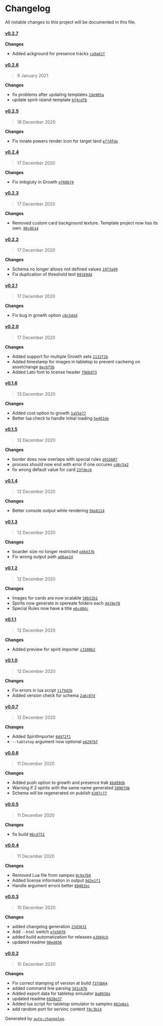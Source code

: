 # Changelog

All notable changes to this project will be documented in this file.


#### [v0.2.7](https://github.com/LokiMidgard/spirit-island-renderer/compare/v0.2.6...v0.2.7)





**Changes**  

- Added ackground for presence tracks [`ca9a61f`](https://github.com/LokiMidgard/spirit-island-renderer/commit/ca9a61f7cfe65b7ed4c54db67ec5ccc604ff9c1a)



#### [v0.2.6](https://github.com/LokiMidgard/spirit-island-renderer/compare/v0.2.5...v0.2.6)

> 9 January 2021




**Changes**  

- fix problems after updating templates [`2de905a`](https://github.com/LokiMidgard/spirit-island-renderer/commit/2de905a2d88afc26cbd5924571aaa70b9c62384e)
- update spirit-island-template [`bf4cd7b`](https://github.com/LokiMidgard/spirit-island-renderer/commit/bf4cd7b00d0ee887d66a331fbdde445621ed843a)



#### [v0.2.5](https://github.com/LokiMidgard/spirit-island-renderer/compare/v0.2.4...v0.2.5)

> 18 December 2020




**Changes**  

- Fix innate powers render icon for target land [`ef7dfde`](https://github.com/LokiMidgard/spirit-island-renderer/commit/ef7dfde1226a15053bc14c3f6666979086a27144)



#### [v0.2.4](https://github.com/LokiMidgard/spirit-island-renderer/compare/v0.2.3...v0.2.4)

> 17 December 2020




**Changes**  

- Fix imbgiuty in Growth [`ef60b74`](https://github.com/LokiMidgard/spirit-island-renderer/commit/ef60b74a785254e542f501f080d8c080322b1b4b)



#### [v0.2.3](https://github.com/LokiMidgard/spirit-island-renderer/compare/v0.2.2...v0.2.3)

> 17 December 2020




**Changes**  

- Removed custom card background texture. Template project now has its own. [`80c8b14`](https://github.com/LokiMidgard/spirit-island-renderer/commit/80c8b14f07eff5b2cd183cae918c219e7b165e99)



#### [v0.2.2](https://github.com/LokiMidgard/spirit-island-renderer/compare/v0.2.1...v0.2.2)

> 17 December 2020




**Changes**  

- Schema no longer allows not defined values [`1973a99`](https://github.com/LokiMidgard/spirit-island-renderer/commit/1973a9984e7e9d66ff9004137ee4b4c108fe6e5f)
- Fix duplication of threshold text [`89169d4`](https://github.com/LokiMidgard/spirit-island-renderer/commit/89169d4a42e75ba7b1a7844f3b77396222374aa9)



#### [v0.2.1](https://github.com/LokiMidgard/spirit-island-renderer/compare/v0.2.0...v0.2.1)

> 17 December 2020




**Changes**  

- Fix bug in growth option [`c0c54dd`](https://github.com/LokiMidgard/spirit-island-renderer/commit/c0c54dd4378c08dd1bf89cc7a55d7ae4ad73ca66)



#### [v0.2.0](https://github.com/LokiMidgard/spirit-island-renderer/compare/v0.1.6...v0.2.0)

> 17 December 2020




**Changes**  

- Added support for multiple Growth sets [`1132f2b`](https://github.com/LokiMidgard/spirit-island-renderer/commit/1132f2b140c6147f4a7cf1eb2bee1f07c732ccec)
- Added timestamp for images in tabletop to prevent cacheing on assetchange [`8ec6f5b`](https://github.com/LokiMidgard/spirit-island-renderer/commit/8ec6f5b345e88ff787f5263687b5dc9d5ca2381b)
- Added Lato font to license header [`f96b973`](https://github.com/LokiMidgard/spirit-island-renderer/commit/f96b97344232a3d6c20c21e20d74a08f41c4de77)



#### [v0.1.6](https://github.com/LokiMidgard/spirit-island-renderer/compare/v0.1.5...v0.1.6)

> 13 December 2020




**Changes**  

- Added cost option to growth [`1a55e77`](https://github.com/LokiMidgard/spirit-island-renderer/commit/1a55e77ca2ed2f5d4c6b57081ca706c742b41513)
- Better lua check to handle initial loading [`5ed81de`](https://github.com/LokiMidgard/spirit-island-renderer/commit/5ed81deb294def89e1b9d7ee822c889395833abe)



#### [v0.1.5](https://github.com/LokiMidgard/spirit-island-renderer/compare/v0.1.4...v0.1.5)

> 12 December 2020




**Changes**  

- border does now overlaps with special rules [`d91bb07`](https://github.com/LokiMidgard/spirit-island-renderer/commit/d91bb07c0d2e9651c86ea03e921632b6e18f0ff5)
- process should now end with error if one occures [`cd6c5a2`](https://github.com/LokiMidgard/spirit-island-renderer/commit/cd6c5a2dc09eaa60e4f5c08d107eaf75574139f9)
- fix wrong default value for card [`23fdec6`](https://github.com/LokiMidgard/spirit-island-renderer/commit/23fdec64c08c84c118ac378b91c276bd9f0fdd2b)



#### [v0.1.4](https://github.com/LokiMidgard/spirit-island-renderer/compare/v0.1.3...v0.1.4)

> 12 December 2020




**Changes**  

- Better console output while rendering [`56e8114`](https://github.com/LokiMidgard/spirit-island-renderer/commit/56e81148424a45d4563dba0ccc92d94db6cf90f1)



#### [v0.1.3](https://github.com/LokiMidgard/spirit-island-renderer/compare/v0.1.2...v0.1.3)

> 12 December 2020




**Changes**  

- boarder size no longer restricted [`e4b437b`](https://github.com/LokiMidgard/spirit-island-renderer/commit/e4b437b50552b6ce679f33b71001538356df98bd)
- Fix wrong output path [`a60ae2d`](https://github.com/LokiMidgard/spirit-island-renderer/commit/a60ae2d840476cf30289b7cee1831d9e6bc59746)



#### [v0.1.2](https://github.com/LokiMidgard/spirit-island-renderer/compare/v0.1.1...v0.1.2)

> 12 December 2020




**Changes**  

- Images for cards are now scalable [`50b52b1`](https://github.com/LokiMidgard/spirit-island-renderer/commit/50b52b1fd5910d286ce1016657799e4020153f8a)
- Spirits now generate in spereate folders each [`4419e78`](https://github.com/LokiMidgard/spirit-island-renderer/commit/4419e7884aca851d2ef4d225d24ffe353f10cd19)
- Special Rules now have a title [`e6cd04c`](https://github.com/LokiMidgard/spirit-island-renderer/commit/e6cd04c379247092f94560593c9f814720cd4726)



#### [v0.1.1](https://github.com/LokiMidgard/spirit-island-renderer/compare/v0.1.0...v0.1.1)

> 12 December 2020




**Changes**  

- Added preview for spirit importer [`c3100b2`](https://github.com/LokiMidgard/spirit-island-renderer/commit/c3100b235a4bb655d91c75136c1ff60723b91d0b)



#### [v0.1.0](https://github.com/LokiMidgard/spirit-island-renderer/compare/v0.0.7...v0.1.0)

> 12 December 2020




**Changes**  

- Fix errors in lua script [`11f9d2b`](https://github.com/LokiMidgard/spirit-island-renderer/commit/11f9d2bf49f15027c53c168299e967d461db03c6)
- Added version check for schema [`2a6c07d`](https://github.com/LokiMidgard/spirit-island-renderer/commit/2a6c07d441b2d60cd4006f727ef1b732832268fd)



#### [v0.0.7](https://github.com/LokiMidgard/spirit-island-renderer/compare/v0.0.6...v0.0.7)

> 12 December 2020




**Changes**  

- Added SpiritImporter [`6d472f1`](https://github.com/LokiMidgard/spirit-island-renderer/commit/6d472f19a5a0510cd33a90e1d772151983f71797)
- `--tabletop` argument now optional [`e4297bf`](https://github.com/LokiMidgard/spirit-island-renderer/commit/e4297bfd97124dd6d74268d2281ee010a9818ac3)



#### [v0.0.6](https://github.com/LokiMidgard/spirit-island-renderer/compare/v0.0.5...v0.0.6)

> 11 December 2020




**Changes**  

- Added push option to growth and presence trak [`6bd89d6`](https://github.com/LokiMidgard/spirit-island-renderer/commit/6bd89d6f1727adb02247565e05027517ed66c176)
- Warning if 2 spirits with the same name generated [`5896fdb`](https://github.com/LokiMidgard/spirit-island-renderer/commit/5896fdbbd030899ed8b63c2fd15dd2a748087f63)
- Schema will be regenerated on publish [`6307c77`](https://github.com/LokiMidgard/spirit-island-renderer/commit/6307c77ed85272165287f995a895e9e7a886c4a2)



#### [v0.0.5](https://github.com/LokiMidgard/spirit-island-renderer/compare/v0.0.4...v0.0.5)

> 11 December 2020




**Changes**  

- fix build [`96cd751`](https://github.com/LokiMidgard/spirit-island-renderer/commit/96cd751f2e21025c0bd224c447bc1bfb741d6a86)



#### [v0.0.4](https://github.com/LokiMidgard/spirit-island-renderer/compare/v0.0.3...v0.0.4)

> 11 December 2020




**Changes**  

- Removed Lua file from sampes [`0c9a7b9`](https://github.com/LokiMidgard/spirit-island-renderer/commit/0c9a7b9061e7b34b1094101f71a4ca27d56b8435)
- Added license information in output [`9d2e1f1`](https://github.com/LokiMidgard/spirit-island-renderer/commit/9d2e1f17b29667d9aa181e21ebd9724524b76663)
- Handle argument errors better [`69481bc`](https://github.com/LokiMidgard/spirit-island-renderer/commit/69481bc96238e16f5be99cae13f5fcb4e784d6f4)



#### [v0.0.3](https://github.com/LokiMidgard/spirit-island-renderer/compare/v0.0.2...v0.0.3)

> 10 December 2020




**Changes**  

- added changelog generation [`23d3631`](https://github.com/LokiMidgard/spirit-island-renderer/commit/23d36310cdf80eb193e7c84ad16c1e879ba82583)
- Add `--html` switch [`efe50f0`](https://github.com/LokiMidgard/spirit-island-renderer/commit/efe50f0c07552c2cbcabd59e781d54ed9893f3e9)
- added build automatization for releases [`e3b04cb`](https://github.com/LokiMidgard/spirit-island-renderer/commit/e3b04cb1c6fe6ee21776fcbc0cd2e3d1d1ae79e8)
- updated readme [`90ed056`](https://github.com/LokiMidgard/spirit-island-renderer/commit/90ed0569fc073f4fdf1949bc551429071ec194b0)



#### [v0.0.2](https://github.com/LokiMidgard/spirit-island-renderer/compare/v0.0.1...v0.0.2)

> 10 December 2020




**Changes**  

- Fix correct stamping of version at build [`f37db64`](https://github.com/LokiMidgard/spirit-island-renderer/commit/f37db644287ad7c4ec2085d1425b2583cfdac9ca)
- added command line parsing [`3d1c876`](https://github.com/LokiMidgard/spirit-island-renderer/commit/3d1c8768c1598da33a3574dc640e5e8bd36fae08)
- Added export data for tabletop simulator [`8a0938a`](https://github.com/LokiMidgard/spirit-island-renderer/commit/8a0938a187b36048827efb0f402b3fbb3a3667a9)
- updated readme [`6920e37`](https://github.com/LokiMidgard/spirit-island-renderer/commit/6920e37bb4c013e703c44778518af6cd45861487)
- Added lua script for tabletop simulator to samples [`062e6e1`](https://github.com/LokiMidgard/spirit-island-renderer/commit/062e6e1ecd0ecd27e38015c305361d61557209ca)
- add random port for servinc content [`f0c3b14`](https://github.com/LokiMidgard/spirit-island-renderer/commit/f0c3b1439cbba9c6ca3e0de26ba9f05f72cdf09d)



Generated by [`auto-changelog`](https://github.com/CookPete/auto-changelog).

